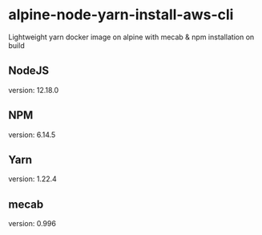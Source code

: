 # alpine-node-yarn-install-aws-cli
Lightweight yarn docker image on alpine with mecab & npm installation on build

## NodeJS
version: 12.18.0

## NPM
version: 6.14.5

## Yarn
version: 1.22.4

## mecab
version: 0.996
